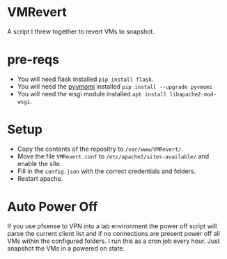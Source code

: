 # VMRevert
A script I threw together to revert VMs to snapshot.

# pre-reqs
* You will need flask installed `pip install flask`.
* You will need the [pyvmomi](https://github.com/vmware/pyvmomi) installed `pip install --upgrade pyvmomi`
* You will need the wsgi module installed `apt install libapache2-mod-wsgi`.

# Setup
* Copy the contents of the repositry to `/var/www/VMRevert/`.
* Move the file `VMRevert.conf` to `/etc/apache2/sites-available/` and enable the site.
* Fill in the `config.json` with the correct credentials and folders.
* Restart apache.

# Auto Power Off
If you use pfsense to VPN into a lab environment the power off script will parse the current client list and if no connections are present power off all VMs within the configured folders. I run this as a cron job every hour. Just snapshot the VMs in a powered on state.
